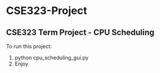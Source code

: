 # CSE323-Project

## CSE323 Term Project - CPU Scheduling

To run this project:

1. python cpu_scheduling_gui.py
2. Enjoy
